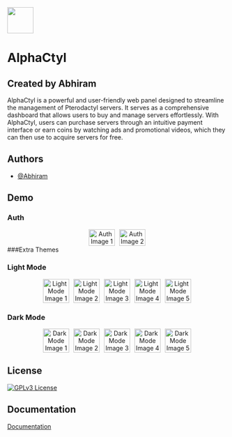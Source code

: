 <img width="60px" height="60px" src="https://i.ibb.co/1TQbcJ9/a-high-resolution-logo-transparent.png">

# AlphaCtyl

## Created by Abhiram

AlphaCtyl is a powerful and user-friendly web panel designed to streamline the management of Pterodactyl servers. It serves as a comprehensive dashboard that allows users to buy and manage servers effortlessly. With AlphaCtyl, users can purchase servers through an intuitive payment interface or earn coins by watching ads and promotional videos, which they can then use to acquire servers for free.

## Authors

- [@Abhiram](https://www.github.com/AlphaNodesDev)

## Demo

### Auth
<div style="display: flex; flex-wrap: wrap; gap: 10px; justify-content: center;">
  <div style="flex: 1 1 60px; max-width: 60px; text-align: center;">
    <img src="https://github.com/AlphaNodesDev/AlphaCtyl/assets/89145034/70393b00-7048-4eac-ba77-870dcc8a835e" alt="Auth Image 1" style="width: 100%; height: auto;">
  </div>
  <div style="flex: 1 1 60px; max-width: 60px; text-align: center;">
    <img src="https://github.com/AlphaNodesDev/AlphaCtyl/assets/89145034/5880d443-3cf1-41d1-aadf-46b577c65a72" alt="Auth Image 2" style="width: 100%; height: auto;">
  </div>
</div>
###Extra Themes

### Light Mode
<div style="display: flex; flex-wrap: wrap; gap: 10px; justify-content: center;">
  <div style="flex: 1 1 60px; max-width: 60px; text-align: center;">
    <img src="https://github.com/AlphaNodesDev/AlphaCtyl/assets/89145034/df4b6142-f0ff-40cc-9e21-bec27a0ddcf3" alt="Light Mode Image 1" style="width: 100%; height: auto;">
  </div>
  <div style="flex: 1 1 60px; max-width: 60px; text-align: center;">
    <img src="https://github.com/AlphaNodesDev/AlphaCtyl/assets/89145034/213569c7-2f72-47c3-b139-c7d328db8360" alt="Light Mode Image 2" style="width: 100%; height: auto;">
  </div>
  <div style="flex: 1 1 60px; max-width: 60px; text-align: center;">
    <img src="https://github.com/AlphaNodesDev/AlphaCtyl/assets/89145034/971ec5b7-7f7c-4306-bd85-5edfa413d5dd" alt="Light Mode Image 3" style="width: 100%; height: auto;">
  </div>
  <div style="flex: 1 1 60px; max-width: 60px; text-align: center;">
    <img src="https://github.com/AlphaNodesDev/AlphaCtyl/assets/89145034/8ea96cbb-85e1-4f7f-a0d2-4aedbd4b90ab" alt="Light Mode Image 4" style="width: 100%; height: auto;">
  </div>
  <div style="flex: 1 1 60px; max-width: 60px; text-align: center;">
    <img src="https://github.com/AlphaNodesDev/AlphaCtyl/assets/89145034/cc3d4931-3e9e-4c4c-bcf8-954fea0ee792" alt="Light Mode Image 5" style="width: 100%; height: auto;">
  </div>
</div>

### Dark Mode
<div style="display: flex; flex-wrap: wrap; gap: 10px; justify-content: center;">
  <div style="flex: 1 1 60px; max-width: 60px; text-align: center;">
    <img src="https://github.com/AlphaNodesDev/AlphaCtyl/assets/89145034/636cce61-f4b1-4046-9700-d93a8152314b" alt="Dark Mode Image 1" style="width: 100%; height: auto;">
  </div>
  <div style="flex: 1 1 60px; max-width: 60px; text-align: center;">
    <img src="https://github.com/AlphaNodesDev/AlphaCtyl/assets/89145034/c67c7173-3b0e-48c1-b94c-7f0fc63d2ea6" alt="Dark Mode Image 2" style="width: 100%; height: auto;">
  </div>
  <div style="flex: 1 1 60px; max-width: 60px; text-align: center;">
    <img src="https://github.com/AlphaNodesDev/AlphaCtyl/assets/89145034/b98bf8bb-5334-4523-a74a-936454ce949d" alt="Dark Mode Image 3" style="width: 100%; height: auto;">
  </div>
  <div style="flex: 1 1 60px; max-width: 60px; text-align: center;">
    <img src="https://github.com/AlphaNodesDev/AlphaCtyl/assets/89145034/8c95e90b-b050-4c9f-96b3-9e78f56f22fb" alt="Dark Mode Image 4" style="width: 100%; height: auto;">
  </div>
  <div style="flex: 1 1 60px; max-width: 60px; text-align: center;">
    <img src="https://github.com/AlphaNodesDev/AlphaCtyl/assets/89145034/18a6575d-ed74-4822-a729-dcf5e9c7895d" alt="Dark Mode Image 5" style="width: 100%; height: auto;">
  </div>
</div>

## License

[![GPLv3 License](https://img.shields.io/badge/License-GPL%20v3-yellow.svg)](https://github.com/AlphaNodesDev/AlphaCtyl/blob/main/LICENSE)

## Documentation

[Documentation](https://alphactyl.gitbook.io/alphactyl/)




